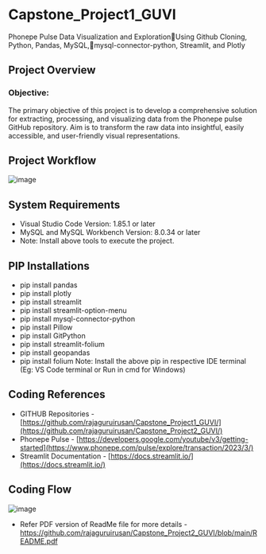 # Capstone_Project1_GUVI
Phonepe Pulse Data Visualization and ExplorationUsing Github Cloning, Python, Pandas, MySQL,mysql-connector-python, Streamlit, and Plotly
## **Project Overview**
###  Objective:
The primary objective of this project is to develop a comprehensive solution for extracting, processing, and visualizing data from the Phonepe pulse GitHub repository. Aim is to transform the raw data into insightful, easily accessible, and user-friendly visual representations.

## **Project Workflow**
![image](https://github.com/rajaguruirusan/Capstone_Project2_GUVI/assets/149872752/e1c2f575-b4a8-4c76-8351-de1771f32ddc)


## **System Requirements**
* Visual Studio Code Version: 1.85.1 or later
* MySQL and MySQL Workbench Version: 8.0.34 or later
* Note: Install above tools to execute the project.

## **PIP Installations**
* pip install pandas
* pip install plotly
* pip install streamlit
* pip install streamlit-option-menu
* pip install mysql-connector-python
* pip install Pillow
* pip install GitPython 
* pip install streamlit-folium
* pip install geopandas
* pip install folium
Note: Install the above pip in respective IDE terminal (Eg: VS Code terminal or Run in cmd for Windows)

## **Coding References**
* GITHUB Repositories - [https://github.com/rajaguruirusan/Capstone_Project1_GUVI/](https://github.com/rajaguruirusan/Capstone_Project2_GUVI/)
* Phonepe Pulse - [https://developers.google.com/youtube/v3/getting-started](https://www.phonepe.com/pulse/explore/transaction/2023/3/)
* Streamlit Documentation - [https://docs.streamlit.io/](https://docs.streamlit.io/)

## **Coding Flow**
![image](https://github.com/rajaguruirusan/Capstone_Project2_GUVI/assets/149872752/e25c2100-84e4-42eb-92c2-209389717081)

* Refer PDF version of ReadMe file for more details - https://github.com/rajaguruirusan/Capstone_Project2_GUVI/blob/main/README.pdf
